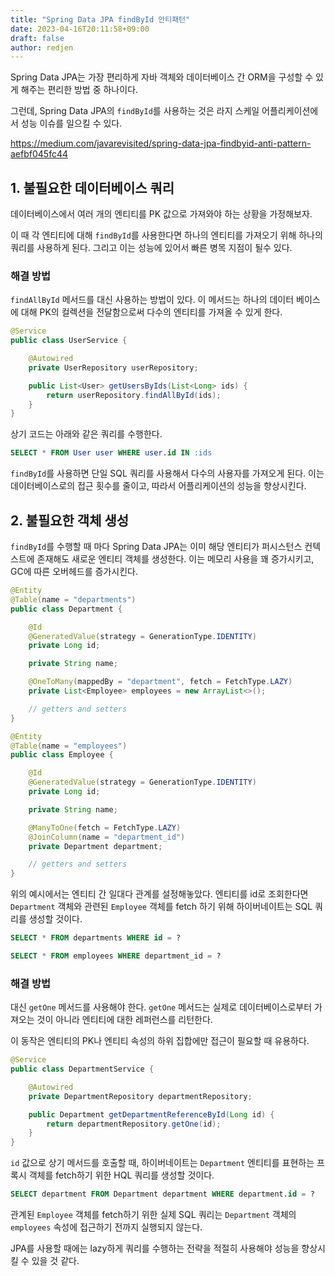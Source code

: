 ```yaml
---
title: "Spring Data JPA findById 안티패턴"
date: 2023-04-16T20:11:58+09:00
draft: false
author: redjen
---
```


Spring Data JPA는 가장 편리하게 자바 객체와 데이터베이스 간 ORM을 구성할 수 있게 해주는 편리한 방법 중 하나이다.

그런데, Spring Data JPA의 `findById`를 사용하는 것은 라지 스케일 어플리케이션에서 성능 이슈를 일으킬 수 있다.

https://medium.com/javarevisited/spring-data-jpa-findbyid-anti-pattern-aefbf045fc44

## 1. 불필요한 데이터베이스 쿼리

데이터베이스에서 여러 개의 엔티티를 PK 값으로 가져와야 하는 상황을 가정해보자.

이 때 각 엔티티에 대해 `findById`를 사용한다면 하나의 엔티티를 가져오기 위해 하나의 쿼리를 사용하게 된다.
그리고 이는 성능에 있어서 빠른 병목 지점이 될수 있다.

### 해결 방법

`findAllById` 메서드를 대신 사용하는 방법이 있다. 이 메서드는 하나의 데이터 베이스에 대해 PK의 컬렉션을 전달함으로써 다수의 엔티티를 가져올 수 있게 한다.

```java
@Service
public class UserService {

    @Autowired
    private UserRepository userRepository;

    public List<User> getUsersByIds(List<Long> ids) {
        return userRepository.findAllById(ids);
    }
}
```

상기 코드는 아래와 같은 쿼리를 수행한다.

```sql
SELECT * FROM User user WHERE user.id IN :ids
```

`findById`를 사용하면 단일 SQL 쿼리를 사용해서 다수의 사용자를 가져오게 된다. 이는 데이터베이스로의 접근 횟수를 줄이고, 따라서 어플리케이션의 성능을 향상시킨다.

## 2. 불필요한 객체 생성

`findById`를 수행할 때 마다 Spring Data JPA는 이미 해당 엔티티가 퍼시스턴스 컨텍스트에 존재해도 새로운 엔티티 객체를 생성한다. 이는 메모리 사용을 꽤 증가시키고, GC에 따른 오버헤드를 증가시킨다.

```java
@Entity
@Table(name = "departments")
public class Department {

    @Id
    @GeneratedValue(strategy = GenerationType.IDENTITY)
    private Long id;

    private String name;

    @OneToMany(mappedBy = "department", fetch = FetchType.LAZY)
    private List<Employee> employees = new ArrayList<>();

    // getters and setters
}

@Entity
@Table(name = "employees")
public class Employee {

    @Id
    @GeneratedValue(strategy = GenerationType.IDENTITY)
    private Long id;

    private String name;

    @ManyToOne(fetch = FetchType.LAZY)
    @JoinColumn(name = "department_id")
    private Department department;

    // getters and setters
}
```

위의 예시에서는 엔티티 간 일대다 관계를 설정해놓았다. 엔티티를 id로 조회한다면 `Department` 객체와 관련된 `Employee` 객체를 fetch 하기 위해 하이버네이트는 SQL 쿼리를 생성할 것이다.

```sql
SELECT * FROM departments WHERE id = ?

SELECT * FROM employees WHERE department_id = ?
```

### 해결 방법

대신 `getOne` 메서드를 사용해야 한다. `getOne` 메서드는 실제로 데이터베이스로부터 가져오는 것이 아니라 엔티티에 대한 레퍼런스를 리턴한다.

이 동작은 엔티티의 PK나 엔티티 속성의 하위 집합에만 접근이 필요할 때 유용하다.

```java
@Service
public class DepartmentService {

    @Autowired
    private DepartmentRepository departmentRepository;

    public Department getDepartmentReferenceById(Long id) {
        return departmentRepository.getOne(id);
    }
}
```

`id` 값으로 상기 메서드를 호출할 때, 하이버네이트는 `Department` 엔티티를 표현하는 프록시 객체를 fetch하기 위한 HQL 쿼리를 생성할 것이다.

```sql
SELECT department FROM Department department WHERE department.id = ?
```

관계된 `Employee` 객체를 fetch하기 위한 실제 SQL 쿼리는 `Department` 객체의 `employees` 속성에 접근하기 전까지 실행되지 않는다.

JPA를 사용할 때에는 lazy하게 쿼리를 수행하는 전략을 적절히 사용해야 성능을 향상시킬 수 있을 것 같다.

